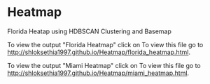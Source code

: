 # Heatmap
Florida Heatap using HDBSCAN Clustering and Basemap

To view the output "Florida Heatmap" click on To view this file go to http://shloksethia1997.github.io/Heatmap/florida_heatmap.html.

To view the output "Miami Heatmap" click on To view this file go to http://shloksethia1997.github.io/Heatmap/miami_heatmap.html.
